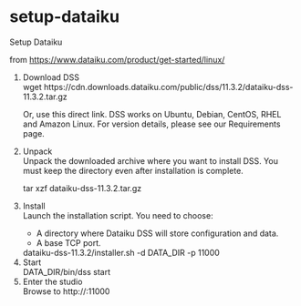 # setup-dataiku
Setup Dataiku

from https://www.dataiku.com/product/get-started/linux/

<ol>
  <li>Download DSS</li>
  wget https://cdn.downloads.dataiku.com/public/dss/11.3.2/dataiku-dss-11.3.2.tar.gz

  Or, use this direct link.
  DSS works on Ubuntu, Debian, CentOS, RHEL and Amazon Linux. For version details, please see our Requirements page.
  
  <li>Unpack</li>
  Unpack the downloaded archive where you want to install DSS.
  You must keep the directory even after installation is complete.

  tar xzf dataiku-dss-11.3.2.tar.gz

  <li>Install</li>
  Launch the installation script. You need to choose:
  <ul>
    <li>A directory where Dataiku DSS will store configuration and data.</li>
    <li>A base TCP port.</li>
  </ul>
  dataiku-dss-11.3.2/installer.sh -d DATA_DIR -p 11000

  <li>Start</li>
  DATA_DIR/bin/dss start

  <li>Enter the studio</li>
  Browse to http://<your server address>:11000
